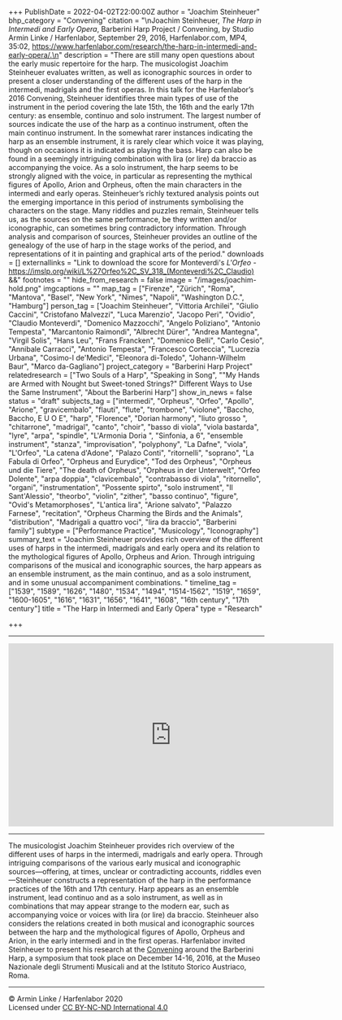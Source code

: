 +++
PublishDate = 2022-04-02T22:00:00Z
author = "Joachim Steinheuer"
bhp_category = "Convening"
citation = "\nJoachim Steinheuer, <i>The Harp in Intermedi and Early Opera</i>, Barberini Harp Project / Convening, by Studio Armin Linke / Harfenlabor, September 29, 2016, Harfenlabor.com, MP4, 35:02, https://www.harfenlabor.com/research/the-harp-in-intermedi-and-early-opera/.\n"
description = "There are still many open questions about the early music repertoire for the harp. The musicologist Joachim Steinheuer evaluates written, as well as iconographic sources in order to present a closer understanding of the different uses of the harp in the intermedi, madrigals and the first operas. In this talk for the Harfenlabor’s 2016 Convening, Steinheuer identifies three main types of use of the instrument in the period covering the late 15th, the 16th and the early 17th century: as ensemble, continuo and solo instrument. The largest number of sources indicate the use of the harp as a continuo instrument, often the main continuo instrument. In the somewhat rarer instances indicating the harp as an ensemble instrument, it is rarely clear which voice it was playing, though on occasions it is indicated as playing the bass. Harp can also be found in a seemingly intriguing combination with lira (or lire) da braccio as accompanying the voice. As a solo instrument, the harp seems to be strongly aligned with the voice, in particular as representing the mythical figures of Apollo, Arion and Orpheus, often the main characters in the intermedi and early operas. Steinheuer’s richly textured analysis points out the emerging importance in this period of instruments symbolising the characters on the stage. Many riddles and puzzles remain, Steinheuer tells us, as the sources on the same performance, be they written and/or iconographic, can sometimes bring contradictory information. Through analysis and comparison of sources, Steinheuer provides an outline of the genealogy of the use of harp in the stage works of the period, and representations of it in painting and graphical arts of the period."
downloads = []
externallinks = "Link to download the score for Monteverdi's <i>L'Orfeo</i> - https://imslp.org/wiki/L%27Orfeo%2C_SV_318_(Monteverdi%2C_Claudio) &&"
footnotes = ""
hide_from_research = false
image = "/images/joachim-hold.png"
imgcaptions = ""
map_tag = ["Firenze", "Zürich", "Roma", "Mantova", "Basel", "New York", "Nimes", "Napoli", "Washington D.C.", "Hamburg"]
person_tag = ["Joachim Steinheuer", "Vittoria Archilei", "Giulio Caccini", "Cristofano Malvezzi", "Luca Marenzio", "Jacopo Peri", "Ovidio", "Claudio Monteverdi", "Domenico Mazzocchi", "Angelo Poliziano", "Antonio Tempesta", "Marcantonio Raimondi", "Albrecht Dürer", "Andrea Mantegna", "Virgil Solis", "Hans Leu", "Frans Francken", "Domenico Belli", "Carlo Cesio", "Annibale Carracci", "Antonio Tempesta", "Francesco Corteccia", "Lucrezia Urbana", "Cosimo-I de'Medici", "Eleonora di-Toledo", "Johann-Wilhelm Baur", "Marco da-Gagliano"]
project_category = "Barberini Harp Project"
relatedresearch = ["Two Souls of a Harp", "Speaking in Song", "\"My Hands are Armed with Nought but Sweet-toned Strings?\" Different Ways to Use the Same Instrument", "About the Barberini Harp"]
show_in_news = false
status = "draft"
subjects_tag = ["intermedi", "Orpheus", "Orfeo", "Apollo", "Arione", "gravicembalo", "flauti", "flute", "trombone", "violone", "Baccho, Baccho, E U O E", "harp", "Florence", "Dorian harmony", "liuto grosso ", "chitarrone", "madrigal", "canto", "choir", "basso di viola", "viola bastarda", "lyre", "arpa", "spindle", "L'Armonia Doria ", "Sinfonia, a 6", "ensemble instrument", "stanza", "improvisation", "polyphony", "La Dafne", "viola", "L'Orfeo", "La catena d'Adone", "Palazo Conti", "ritornelli", "soprano", "La Fabula di Orfeo", "Orpheus and Eurydice", "Tod des Orpheus", "Orpheus und die Tiere", "The death of Orpheus", "Orpheus in der Unterwelt", "Orfeo Dolente", "arpa doppia", "clavicembalo", "contrabasso di viola", "ritornello", "organi", "instrumentation", "Possente spirto", "solo instrument", "Il Sant'Alessio", "theorbo", "violin", "zither", "basso continuo", "figure", "Ovid's Metamorphoses", "L'antica lira", "Arione salvato", "Palazzo Farnese", "recitation", "Orpheus Charming the Birds and the Animals", "distribution", "Madrigali a quattro voci", "lira da braccio", "Barberini family"]
subtype = ["Performance Practice", "Musicology", "Iconography"]
summary_text = "Joachim Steinheuer provides rich overview of the different uses of harps in the intermedi, madrigals and early opera and its relation to the mythological figures of Apollo, Orpheus and Arion. Through intriguing comparisons of the musical and iconographic sources, the harp appears as an ensemble instrument, as the main continuo, and as a solo instrument, and in some unusual accompaniment combinations. "
timeline_tag = ["1539", "1589", "1626", "1480", "1534", "1494", "1514-1562", "1519", "1659", "1600-1605", "1616", "1631", "1656", "1641", "1608", "16th century", "17th century"]
title = "The Harp in Intermedi and Early Opera"
type = "Research"

+++
***

<div class="embed-responsive embed-responsive-16by9"> <iframe src="https://player.vimeo.com/video/693494627" width="640" height="360" frameborder="0" allow="autoplay; fullscreen; picture-in-picture" allowfullscreen></iframe> </div><div class="chapters"></div>

***

The musicologist <span id="person_tag">Joachim Steinheuer</span> provides rich overview of the different uses of harps in the intermedi, madrigals and early opera. Through intriguing comparisons of the various early musical and iconographic sources—offering, at times, unclear or contradicting accounts, riddles even—Steinheuer constructs a representation of the harp in the performance practices of the 16th and 17th century. Harp appears as an ensemble instrument, lead continuo and as a solo instrument, as well as in combinations that may appear strange to the modern ear, such as accompanying voice or voices with lira (or lire) da braccio. Steinheuer also considers the relations created in both musical and iconographic sources between the harp and the mythological figures of Apollo, Orpheus and Arion, in the early intermedi and in the first operas. Harfenlabor invited Steinheuer to present his research at the [Convening](https://harfenlabor.com/projects/bhpconvening/) around the Barberini Harp, a symposium that took place on December 14-16, 2016, at the Museo Nazionale degli Strumenti Musicali and at the Istituto Storico Austriaco, Roma.

***

© Armin Linke / Harfenlabor 2020  
Licensed under [CC BY-NC-ND International 4.0](https://harfenlabor.netlify.app/aboutpage/#ccbyncnd)